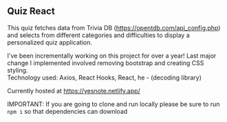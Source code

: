 ## Quiz React

This quiz fetches data from Trivia DB (https://opentdb.com/api_config.php) and selects from different categories and difficulties to display a personalized quiz application.

I've been incrementally working on this project for over a year! Last major change I implemented involved removing bootstrap and creating CSS styling.  
Technology used:
Axios,
React Hooks,
React,
he - (decoding library)

Currently hosted at https://yesnote.netlify.app/

IMPORTANT: If you are going to clone and run locally please be sure to run 
`npm i` so that dependencies can download 
